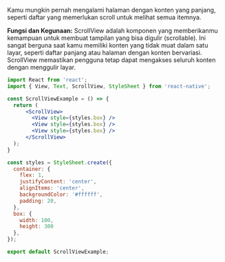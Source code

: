 Kamu mungkin pernah mengalami halaman dengan konten yang panjang, seperti daftar yang memerlukan scroll untuk melihat semua itemnya. 

**Fungsi dan Kegunaan:** 
ScrollView adalah komponen yang memberikanmu kemampuan untuk membuat tampilan yang bisa digulir (scrollable). Ini sangat berguna saat kamu memiliki konten yang tidak muat dalam satu layar, seperti daftar panjang atau halaman dengan konten bervariasi. ScrollView memastikan pengguna tetap dapat mengakses seluruh konten dengan menggulir layar.


```jsx
import React from 'react';
import { View, Text, ScrollView, StyleSheet } from 'react-native';

const ScrollViewExample = () => {
  return (
	  <ScrollView>
		<View style={styles.box} />
		<View style={styles.box} />
		<View style={styles.box} />
	  </ScrollView>
  );
}

const styles = StyleSheet.create({
  container: {
    flex: 1,
    justifyContent: 'center',
    alignItems: 'center',
    backgroundColor: '#ffffff',
    padding: 20,
  },
  box: {
    width: 100,
    height: 300
  },
});

export default ScrollViewExample;

```